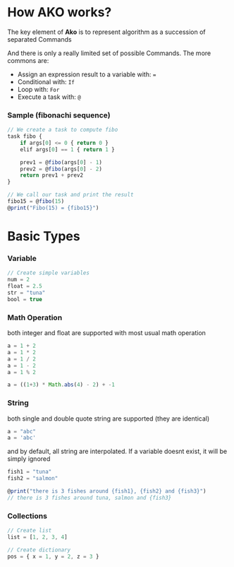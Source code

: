 # How AKO works?

The key element of **Ako** is to represent algorithm as a succession of separated Commands

And there is only a really limited set of possible Commands. The more commons are:
* Assign an expression result to a variable with: `=`
* Conditional with: `If`
* Loop with: `For`
* Execute a task with: `@`

### Sample (fibonachi sequence)

```js
// We create a task to compute fibo
task fibo {
    if args[0] <= 0 { return 0 }
    elif args[0] == 1 { return 1 }

    prev1 = @fibo(args[0] - 1)
    prev2 = @fibo(args[0] - 2)
    return prev1 + prev2
}

// We call our task and print the result
fibo15 = @fibo(15)
@print("Fibo(15) = {fibo15}")
```

# Basic Types

### Variable

```js
// Create simple variables
num = 2
float = 2.5
str = "tuna"
bool = true
```

### Math Operation
both integer and float are supported with most usual math operation
```js
a = 1 + 2
a = 1 * 2
a = 1 / 2
a = 1 - 2
a = 1 % 2

a = ((1+3) * Math.abs(4) - 2) + -1
```

### String
both single and double quote string are supported (they are identical)
```js
a = "abc"
a = 'abc'
```
and by default, all string are interpolated.
If a variable doesnt exist, it will be simply ignored
```js
fish1 = "tuna"
fish2 = "salmon"

@print("there is 3 fishes around {fish1}, {fish2} and {fish3}")
// there is 3 fishes around tuna, salmon and {fish3}
```

### Collections
```js
// Create list
list = [1, 2, 3, 4]

// Create dictionary
pos = { x = 1, y = 2, z = 3 }
```
